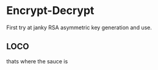 # Encrypt-Decrypt
First try at janky RSA asymmetric key generation and use.

## LOCO
thats where the sauce is
